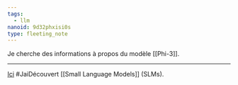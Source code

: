 ```yaml
---
tags:
  - llm
nanoid: 9d32phxisi0s
type: fleeting_note
---
```

Je cherche des informations à propos du modèle [[Phi-3]].

---

[Ici]() #JaiDécouvert  [[Small Language Models]] (SLMs).

